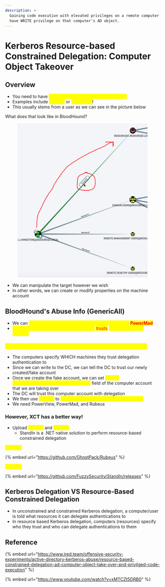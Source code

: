 ```yaml
---
description: >-
  Gaining code execution with elevated privileges on a remote computer if you
  have WRITE privilege on that computer's AD object.
---
```


# Kerberos Resource-based Constrained Delegation: Computer Object Takeover

## Overview

* You need to have <mark style="color:yellow;">Write privilege on a Domain AD Object</mark>
* Examples include <mark style="color:yellow;">WriteAll</mark> or <mark style="color:yellow;">GenericAll</mark>!
* This usually stems from a user as we can see in the picture below

What does that look like in BloodHound?

<figure><img src="../../../.gitbook/assets/image (5) (1).png" alt=""><figcaption></figcaption></figure>

* We can manipulate the target however we wish
* In other words, we can create or modify properties on the machine account

## BloodHound's Abuse Info (GenericAll)

* We can <mark style="color:yellow;">create a new machine account using a tool called</mark> <mark style="color:red;">**PowerMad**</mark>
* <mark style="color:yellow;">Modify the existing DC account so that it</mark> <mark style="color:red;">trusts</mark> <mark style="color:yellow;">our new machine account</mark>

### <mark style="color:yellow;">When we have Resource-Based Constrained Delegation...</mark>

* The computers specify WHICH machines they trust delegation authentication to
* Since we can write to the DC, we can tell the DC to trust our newly created/fake account
* Once we create the fake account, we can set <mark style="color:yellow;">msDS-AllowedToActOnBehalfOfOtherIdentity</mark> field of the computer account that we are taking over&#x20;
* The DC will trust this computer account with delegation
* We then use <mark style="color:yellow;">Rubeus</mark> to <mark style="color:yellow;">impersonate the Administrator on the DC</mark>
* We need PowerView, PowerMad, and Rubeus

### However, XCT has a better way!

* Upload <mark style="color:yellow;">Rubeus</mark> and <mark style="color:yellow;">StandIn</mark>
  * StandIn is a .NET native solution to perform resource-based constrained delegation

<mark style="color:yellow;">Rubeus:</mark>

{% embed url="https://github.com/GhostPack/Rubeus" %}

<mark style="color:yellow;">StandIn:</mark>

{% embed url="https://github.com/FuzzySecurity/StandIn/releases" %}

## Kerberos Delegation VS Resource-Based Constrained Delegation

* In unconstrained and constrained Kerberos delegation, a computer/user is told what resources it can delegate authentications to
* In resource based Kerberos delegation, computers (resources) specify who they trust and who can delegate authentications to them

## Reference

{% embed url="https://www.ired.team/offensive-security-experiments/active-directory-kerberos-abuse/resource-based-constrained-delegation-ad-computer-object-take-over-and-privilged-code-execution" %}

{% embed url="https://www.youtube.com/watch?v=xMTCZt5DRB0" %}
